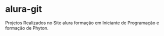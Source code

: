 # alura-git
Projetos Realizados no Site alura
formação em Iniciante de Programação e formação de Phyton.
